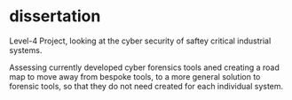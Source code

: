 # dissertation
Level-4 Project, looking at the cyber security of saftey critical industrial systems.


Assessing currently developed cyber forensics tools aned creating a road map to move away from bespoke tools, to a more general solution to forensic tools, so that they do not need created for each individual system.

